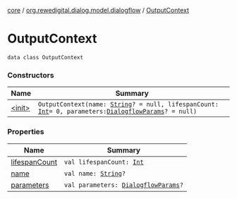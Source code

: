 [core](../../index.md) / [org.rewedigital.dialog.model.dialogflow](../index.md) / [OutputContext](./index.md)

# OutputContext

`data class OutputContext`

### Constructors

| Name | Summary |
|---|---|
| [&lt;init&gt;](-init-.md) | `OutputContext(name: `[`String`](https://kotlinlang.org/api/latest/jvm/stdlib/kotlin/-string/index.html)`? = null, lifespanCount: `[`Int`](https://kotlinlang.org/api/latest/jvm/stdlib/kotlin/-int/index.html)` = 0, parameters: `[`DialogflowParams`](../-dialogflow-params.md)`? = null)` |

### Properties

| Name | Summary |
|---|---|
| [lifespanCount](lifespan-count.md) | `val lifespanCount: `[`Int`](https://kotlinlang.org/api/latest/jvm/stdlib/kotlin/-int/index.html) |
| [name](name.md) | `val name: `[`String`](https://kotlinlang.org/api/latest/jvm/stdlib/kotlin/-string/index.html)`?` |
| [parameters](parameters.md) | `val parameters: `[`DialogflowParams`](../-dialogflow-params.md)`?` |
